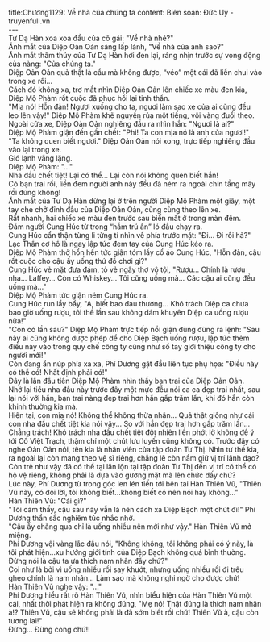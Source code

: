 title:Chương1129: Về nhà của chúng ta
content:
Biên soạn: Đức Uy - truyenfull.vn<br>---<br>Tư Dạ Hàn xoa xoa đầu của cô gái: "Về nhà nhé?"<br>Ánh mắt của Diệp Oản Oản sáng lấp lánh, "Về nhà của anh sao?"<br>Ánh mắt thâm thúy của Tư Dạ Hàn hơi đen lại, ráng nhịn trước sự vọng động của nàng: "Của chúng ta."<br>Diệp Oản Oản quả thật là cầu mà không được, “véo” một cái đã liền chui vào trong xe rồi…<br>Cách đó không xa, trơ mắt nhìn Diệp Oản Oản lên chiếc xe màu đen kia, Diệp Mộ Phàm rốt cuộc đã phục hồi lại tinh thần.<br>"Mịa nó! Hỗn đản! Ngươi xuống cho ta, ngươi làm sao xe của ai cũng đều leo lên vậy!" Diệp Mộ Phàm khẽ nguyền rủa một tiếng, vội vàng đuổi theo.<br>Ngoài cửa xe, Diệp Oản Oản nghiêng đầu ra nhìn hắn: "Ngươi là ai?"<br>Diệp Mộ Phàm giận đến gần chết: "Phi! Ta con mịa nó là anh của ngươi!"<br>"Ta không quen biết ngươi." Diệp Oản Oản nói xong, trực tiếp nghiêng đầu vào lại trong xe.<br>Gió lạnh vắng lặng.<br>Diệp Mộ Phàm: "..."<br>Nha đầu chết tiệt! Lại có thể... Lại còn nói không quen biết hắn!<br>Có bạn trai rồi, liền đem người anh này đều đã ném ra ngoài chín tầng mây rồi đúng không!<br>Ánh mắt của Tư Dạ Hàn dừng lại ở trên người Diệp Mộ Phàm một giây, một tay che chở đỉnh đầu của Diệp Oản Oản, cũng cùng theo lên xe.<br>Rất nhanh, hai chiếc xe màu đen trước sau biến mất ở trong màn đêm.<br>Đám người Cung Húc từ trong “hầm trú ẩn” ló đầu chạy ra.<br>Cung Húc cẩn thận từng li từng tí nhìn về phía trước mặt: "Đi... Đi rồi hả?"<br>Lạc Thần cơ hồ là ngay lập tức đem tay của Cung Húc kéo ra.<br>Diệp Mộ Phàm thở hổn hển tức giận tóm lấy cổ áo Cung Húc, "Hỗn đản, cậu rốt cuộc cho cậu ấy uống thứ đồ chơi gì?"<br>Cung Húc vẻ mặt đưa đám, tỏ vẻ ngây thơ vô tội, "Rượu... Chính là rượu nha... Laffey... Còn có Whiskey... Tôi cũng uống mà... Các cậu ai cũng đều uống mà..."<br>Diệp Mộ Phàm tức giận ném Cung Húc ra.<br>Cung Húc run lẩy bẩy, "A, biết bao đau thương... Khó trách Diệp ca chưa bao giờ uống rượu, tôi thề lần sau không dám khuyên Diệp ca uống rượu nữa!"<br>"Còn có lần sau?" Diệp Mộ Phàm trực tiếp nổi giận đùng đùng ra lệnh: "Sau này ai cũng không được phép để cho Diệp Bạch uống rượu, lập tức thêm điều này vào trong quy chế công ty cũng như sổ tay giới thiệu công ty cho người mới!"<br>Còn đang ẩn núp phía xa xa, Phí Dương gật đầu liên tục phụ họa: "Điều này có thể có! Nhất định phải có!"<br>Đây là lần đầu tiên Diệp Mộ Phàm nhìn thấy bạn trai của Diệp Oản Oản.<br>Nhớ lại tiểu nha đầu này trước đây một mực đều nói ca ca đẹp trai nhất, sau lại nói với hắn, bạn trai nàng đẹp trai hơn hắn gấp trăm lần, khi đó hắn còn khinh thường kia mà.<br>Hiện tại, con mịa nó! Không thể không thừa nhận... Quả thật giống như cái con nha đầu chết tiệt kia nói vậy... So với hắn đẹp trai hơn gấp trăm lần...<br>Chẳng trách! Khó trách nha đầu chết tiệt đột nhiên liền phớt lờ không để ý tới Cố Việt Trạch, thậm chí một chút lưu luyến cũng không có. Trước đây có nghe Oản Oản nói, tên kia là nhân viên của tập đoàn Tư Thị. Nhìn tư thế kia, ra ngoài lại còn mang theo vệ sĩ riêng, chẳng lẽ còn nắm giữ vị trí lãnh đạo?<br>Còn trẻ như vậy đã có thể tại lăn lộn tại tập đoàn Tư Thị đến vị trí có thể có hộ vệ riêng, không phải là dựa vào gương mặt mà lên chức đấy chứ?<br>Lúc này, Phí Dương từ trong góc len lén tiến tới bên tai Hàn Thiên Vũ, "Thiên Vũ này, có đôi lời, tôi không biết…không biết có nên nói hay không..."<br>Hàn Thiên Vũ: "Cái gì?"<br>"Tôi cảm thấy, cậu sau này vẫn là nên cách xa Diệp Bạch một chút đi!" Phí Dương thần sắc nghiêm túc nhắc nhở.<br>"Cậu ấy chẳng qua chỉ là uống nhiều nên mới như vậy." Hàn Thiên Vũ mở miệng.<br>Phí Dương vội vàng lắc đầu nói, "Không không, tôi không phải có ý này, là tôi phát hiện...xu hướng giới tính của Diệp Bạch không quá bình thường. Đừng nói là cậu ta ưa thích nam nhân đấy chứ?"<br>Coi như là bởi vì uống nhiều rồi say khướt, nhưng uống nhiều rồi đi trêu ghẹo chính là nam nhân... Làm sao mà không nghi ngờ cho được chứ!<br>Hàn Thiên Vũ nghe vậy: "..."<br>Phí Dương hiểu rất rõ Hàn Thiên Vũ, nhìn biểu hiện của Hàn Thiên Vũ một cái, nhất thời phát hiện ra không đúng, "Mẹ nó! Thật đúng là thích nam nhân à!? Thiên Vũ, cậu sẽ không phải là đã sớm biết rồi chứ! Thiên Vũ à, cậu còn tương lai!"<br>Đừng... Đừng cong chứ!!